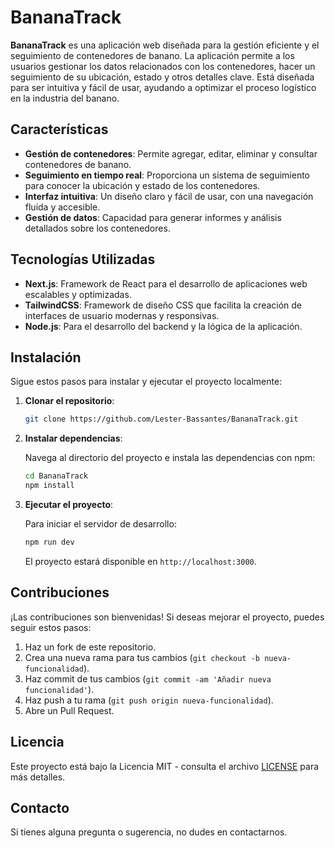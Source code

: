 # BananaTrack

**BananaTrack** es una aplicación web diseñada para la gestión eficiente y el seguimiento de contenedores de banano. La aplicación permite a los usuarios gestionar los datos relacionados con los contenedores, hacer un seguimiento de su ubicación, estado y otros detalles clave. Está diseñada para ser intuitiva y fácil de usar, ayudando a optimizar el proceso logístico en la industria del banano.

## Características

- **Gestión de contenedores**: Permite agregar, editar, eliminar y consultar contenedores de banano.
- **Seguimiento en tiempo real**: Proporciona un sistema de seguimiento para conocer la ubicación y estado de los contenedores.
- **Interfaz intuitiva**: Un diseño claro y fácil de usar, con una navegación fluida y accesible.
- **Gestión de datos**: Capacidad para generar informes y análisis detallados sobre los contenedores.

## Tecnologías Utilizadas

- **Next.js**: Framework de React para el desarrollo de aplicaciones web escalables y optimizadas.
- **TailwindCSS**: Framework de diseño CSS que facilita la creación de interfaces de usuario modernas y responsivas.
- **Node.js**: Para el desarrollo del backend y la lógica de la aplicación.

## Instalación

Sigue estos pasos para instalar y ejecutar el proyecto localmente:

1. **Clonar el repositorio**:

    ```bash
    git clone https://github.com/Lester-Bassantes/BananaTrack.git
    ```

2. **Instalar dependencias**:

   Navega al directorio del proyecto e instala las dependencias con npm:

    ```bash
    cd BananaTrack
    npm install
    ```

3. **Ejecutar el proyecto**:

   Para iniciar el servidor de desarrollo:

    ```bash
    npm run dev
    ```

   El proyecto estará disponible en `http://localhost:3000`.

## Contribuciones

¡Las contribuciones son bienvenidas! Si deseas mejorar el proyecto, puedes seguir estos pasos:

1. Haz un fork de este repositorio.
2. Crea una nueva rama para tus cambios (`git checkout -b nueva-funcionalidad`).
3. Haz commit de tus cambios (`git commit -am 'Añadir nueva funcionalidad'`).
4. Haz push a tu rama (`git push origin nueva-funcionalidad`).
5. Abre un Pull Request.

## Licencia

Este proyecto está bajo la Licencia MIT - consulta el archivo [LICENSE](LICENSE) para más detalles.

## Contacto

Si tienes alguna pregunta o sugerencia, no dudes en contactarnos.

